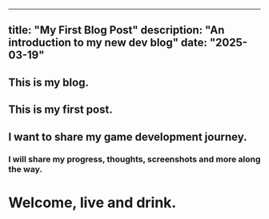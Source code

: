 
---
title: "My First Blog Post"
description: "An introduction to my new dev blog"
date: "2025-03-19"
---

## This is my blog.
## This is my first post.
## I want to share my game development journey.
### I will share my progress, thoughts, screenshots and more along the way.
# Welcome, live and drink.